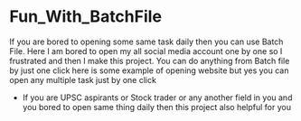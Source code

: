 # Fun_With_BatchFile
If you are bored to opening some same task daily then you can use Batch File. Here I am bored to open my all social media account one by one so I  frustrated and then I make this project. You can do anything from Batch file by just one click here is some example of opening website but yes you can open any multiple task just by one click

- If you are UPSC aspirants or Stock trader or any another field in you and you bored to open same thing daily then this project also helpful for you

